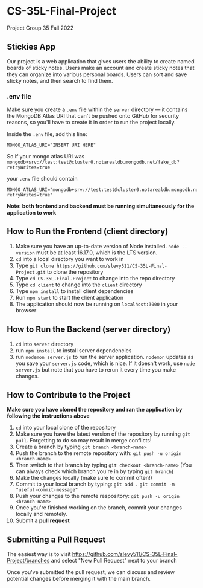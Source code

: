 # CS-35L-Final-Project
Project Group 35 Fall 2022

## Stickies App
Our project is a web application that gives users the ability to create named boards of sticky notes. Users make an account and create sticky notes that they can organize into various personal boards. Users can sort and save sticky notes, and then search to find them.

### .env file
Make sure you create a `.env` file within the `server` directory — it contains the MongoDB Atlas URI that can't be pushed onto GitHub for security reasons, so you'll have to create it in order to run the project locally.

Inside the `.env` file, add this line:
```
MONGO_ATLAS_URI="INSERT URI HERE"
```
So if your mongo atlas URI was `mongodb+srv://test:test@cluster0.notarealdb.mongodb.net/fake_db?retryWrites=true`

your `.env` file should contain
```
MONGO_ATLAS_URI="mongodb+srv://test:test@cluster0.notarealdb.mongodb.net/fake_db?retryWrites=true"
```

**Note: both frontend and backend must be running simultaneously for the application to work**

## How to Run the Frontend (client directory)
1. Make sure you have an up-to-date version of Node installed. `node --version` must be at least 16.17.0, which is the LTS version.
2. `cd` into a local directory you want to work in
3. Type `git clone https://github.com/slevy511/CS-35L-Final-Project.git` to clone the repository
4. Type `cd CS-35L-Final-Project` to change into the repo directory
5. Type `cd client` to change into the `client` directory
6. Type `npm install` to install client dependencies
7. Run `npm start` to start the client application
8. The application should now be running on `localhost:3000` in your browser

## How to Run the Backend (server directory)
1. `cd` into `server` directory
2. run `npm install` to install server dependencies
3. run `nodemon server.js` to run the server application. `nodemon` updates as you save your `server.js` code, which is nice. If it doesn't work, use `node server.js` but note that you have to rerun it every time you make changes. 

## How to Contribute to the Project
**Make sure you have cloned the repository and ran the application by following the instructions above**
1. `cd` into your local clone of the repository
2. Make sure you have the latest version of the repository by running `git pull`. Forgetting to do so may result in merge conflicts!
3. Create a branch by typing `git branch <branch-name>`
4. Push the branch to the remote repository with: `git push -u origin <branch-name>`
5. Then switch to that branch by typing `git checkout <branch-name>` (You can always check which branch you're in by typing `git branch`)
6. Make the changes locally (make sure to commit often!)
7. Commit to your local branch by typing:
    `git add .`
    `git commit -m "useful-commit-message"`
8. Push your changes to the remote respository:
    `git push -u origin <branch-name>`
9. Once you're finished working on the branch, commit your changes locally and remotely.
10. Submit a **pull request**

## Submitting a Pull Request
The easiest way is to visit 
https://github.com/slevy511/CS-35L-Final-Project/branches
and select "New Pull Request" next to your branch

Once you've submitted the pull request, we can discuss and review potential changes before merging it with the main branch.

